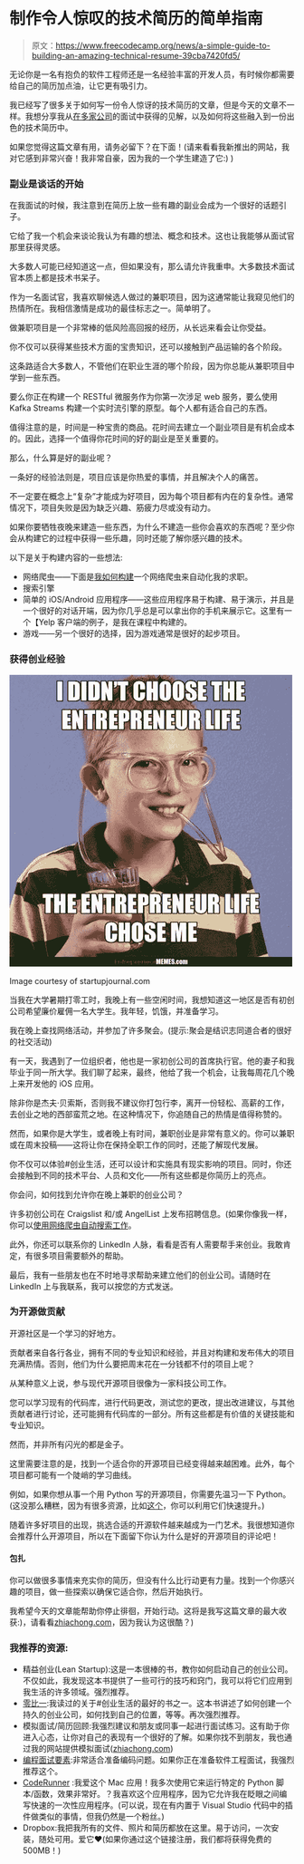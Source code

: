 # 制作令人惊叹的技术简历的简单指南

> 原文：<https://www.freecodecamp.org/news/a-simple-guide-to-building-an-amazing-technical-resume-39cba7420fd5/>

无论你是一名有抱负的软件工程师还是一名经验丰富的开发人员，有时候你都需要给自己的简历加点油，让它更有吸引力。

我已经写了很多关于如何写一份令人惊讶的技术简历的文章，但是今天的文章不一样。我想分享我从[在多家公司](https://medium.freecodecamp.org/how-i-landed-offers-from-microsoft-amazon-and-twitter-without-an-ivy-league-degree-d62cfe286eb8)的面试中获得的见解，以及如何将这些融入到一份出色的技术简历中。

如果您觉得这篇文章有用，请务必留下？在下面！(请来看看我新推出的网站，我对它感到非常兴奋！我非常自豪，因为我的一个学生建造了它:) )

### 副业是谈话的开始

在我面试的时候，我注意到在简历上放一些有趣的副业会成为一个很好的话题引子。

它给了我一个机会来谈论我认为有趣的想法、概念和技术。这也让我能够从面试官那里获得灵感。

大多数人可能已经知道这一点，但如果没有，那么请允许我重申。大多数技术面试官本质上都是技术书呆子。

作为一名面试官，我喜欢聊候选人做过的兼职项目，因为这通常能让我窥见他们的热情所在。我相信激情是成功的最佳标志之一。简单明了。

做兼职项目是一个非常棒的低风险高回报的经历，从长远来看会让你受益。

你不仅可以获得某些技术方面的宝贵知识，还可以接触到产品运输的各个阶段。

这条路适合大多数人，不管他们在职业生涯的哪个阶段，因为你总能从兼职项目中学到一些东西。

要么你正在构建一个 RESTful 微服务作为你第一次涉足 web 服务，要么使用 Kafka Streams 构建一个实时流引擎的原型。每个人都有适合自己的东西。

值得注意的是，时间是一种宝贵的商品。花时间去建立一个副业项目是有机会成本的。因此，选择一个值得你花时间的好的副业是至关重要的。

那么，什么算是好的副业呢？

一条好的经验法则是，项目应该是你热爱的事情，并且解决个人的痛苦。

不一定要在概念上“复杂”才能成为好项目，因为每个项目都有内在的复杂性。通常情况下，项目失败是因为缺乏兴趣、筋疲力尽或没有动力。

如果你要牺牲夜晚来建造一些东西，为什么不建造一些你会喜欢的东西呢？至少你会从构建它的过程中获得一些乐趣，同时还能了解你感兴趣的技术。

以下是关于构建内容的一些想法:

*   网络爬虫——下面是[我如何构建](https://medium.freecodecamp.org/how-i-built-a-web-crawler-to-automate-my-job-search-f825fb5af718)一个网络爬虫来自动化我的求职。
*   搜索引擎
*   简单的 iOS/Android 应用程序——这些应用程序易于构建、易于演示，并且是一个很好的对话开端，因为你几乎总是可以拿出你的手机来展示它。这里有一个【Yelp 客户端的例子，是我在课程中构建的。
*   游戏——另一个很好的选择，因为游戏通常是很好的起步项目。

### 获得创业经验

![GCGizUmx-5NZFnFsax3oUXsFtSF9OWLsj70w](img/4b34c95abb9f4a2afa510ac8df58285d.png)

Image courtesy of startupjournal.com

当我在大学暑期打零工时，我晚上有一些空闲时间，我想知道这一地区是否有初创公司希望廉价雇佣一名大学生。我年轻，饥饿，并准备学习。

我在晚上查找网络活动，并参加了许多聚会。(提示:聚会是结识志同道合者的很好的社交活动)

有一天，我遇到了一位组织者，他也是一家初创公司的首席执行官。他的妻子和我毕业于同一所大学。我们聊了起来，最终，他给了我一个机会，让我每周花几个晚上来开发他的 iOS 应用。

除非你是杰夫·贝索斯，否则我不建议你打包行李，离开一份轻松、高薪的工作，去创业之地的西部蛮荒之地。在这种情况下，你追随自己的热情是值得称赞的。

然而，如果你是大学生，或者晚上有时间，兼职创业是非常有意义的。你可以兼职或在周末投稿——这将让你在保持全职工作的同时，还能了解现代发展。

你不仅可以体验#创业生活，还可以设计和实施具有现实影响的项目。同时，你还会接触到不同的技术平台、人员和文化——所有这些都是你简历上的亮点。

你会问，如何找到允许你在晚上兼职的创业公司？

许多初创公司在 Craigslist 和/或 AngelList 上发布招聘信息。(如果你像我一样，你可以[使用网络爬虫自动搜索工作](https://medium.freecodecamp.org/how-i-built-a-web-crawler-to-automate-my-job-search-f825fb5af718)。

此外，你还可以联系你的 LinkedIn 人脉，看看是否有人需要帮手来创业。我敢肯定，有很多项目需要额外的帮助。

最后，我有一些朋友也在不时地寻求帮助来建立他们的创业公司。请随时在 LinkedIn 上与我联系，我可以按您的方式发送。

### 为开源做贡献

开源社区是一个学习的好地方。

贡献者来自各行各业，拥有不同的专业知识和经验，并且对构建和发布伟大的项目充满热情。否则，他们为什么要把周末花在一分钱都不付的项目上呢？

从某种意义上说，参与现代开源项目很像为一家科技公司工作。

您可以学习现有的代码库，进行代码更改，测试您的更改，提出改进建议，与其他贡献者进行讨论，还可能拥有代码库的一部分。所有这些都是有价值的关键技能和专业知识。

然而，并非所有闪光的都是金子。

这里需要注意的是，找到一个适合你的开源项目已经变得越来越困难。此外，每个项目都可能有一个陡峭的学习曲线。

例如，如果你想从事一个用 Python 写的开源项目，你需要先温习一下 Python。(这没那么糟糕，因为有很多资源，比如[这个](https://amzn.to/2Dyn7Ne)，你可以利用它们快速提升。)

随着许多好项目的出现，挑选合适的开源软件越来越成为一门艺术。我很想知道你会推荐什么开源项目，所以在下面留下你认为什么是好的开源项目的评论吧！

#### 包扎

你可以做很多事情来充实你的简历，但没有什么比行动更有力量。找到一个你感兴趣的项目，做一些探索以确保它适合你，然后开始执行。

我希望今天的文章能帮助你停止徘徊，开始行动。这将是我写这篇文章的最大收获:)，请看看[zhiachong.com](https://zhiachong.com)，因为我认为这很酷？)

### 我推荐的资源:

*   精益创业(Lean Startup):这是一本很棒的书，教你如何启动自己的创业公司。不仅如此，我发现这本书提供了一些可行的技巧和窍门，我可以将它们应用到我生活的许多领域。强烈推荐。
*   [零比一](https://amzn.to/2sIsNOp):我读过的关于#创业生活的最好的书之一。这本书讲述了如何创建一个持久的创业公司，如何找到自己的位置，等等。再次强烈推荐。
*   模拟面试/简历回顾:我强烈建议和朋友或同事一起进行面试练习。这有助于你进入心态，让你对自己的表现有一个很好的了解。如果你找不到朋友，我也通过我的网站提供模拟面试([zhiachong.com](https://zhiachong.com))
*   [编程面试要素](http://amzn.to/2Dcs6Qd):非常适合准备编码问题。如果你正在准备软件工程面试，我强烈推荐这个。
*   [CodeRunner](https://coderunnerapp.com/) :我爱这个 Mac 应用！我多次使用它来运行特定的 Python 脚本/函数，效果非常好。？我喜欢这个应用程序，因为它允许我在眨眼之间编写快速的一次性应用程序。(可以说，现在有内置于 Visual Studio 代码中的插件做类似的事情，但我仍然是一个粉丝。)
*   Dropbox:我把我所有的文件、照片和简历都放在这里。易于访问，一次安装，随处可用。爱它❤️(如果你通过这个链接注册，我们都将获得免费的 500MB！)